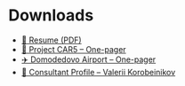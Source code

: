 # Downloads

- [📄 Resume (PDF)](/downloads/resume.pdf)
- [🚀 Project CAR5 – One-pager](/downloads/car5-onepager.pdf)
- [✈️ Domodedovo Airport – One-pager](/downloads/domodedovo-onepager.pdf)
- [🧠 Consultant Profile – Valerii Korobeinikov](/downloads/valerii-korobeinikov-profile.pdf)
